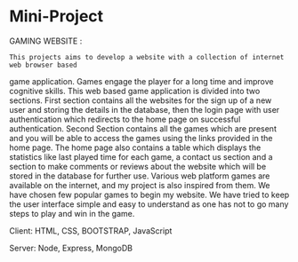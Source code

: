 # Mini-Project

GAMING WEBSITE :

    This projects aims to develop a website with a collection of internet web browser based 
game application. Games engage the player for a long time and improve cognitive skills. This web 
based game application is divided into two sections. First section contains all the websites for the 
sign up of a new user and storing the details in the database, then the login page with user 
authentication which redirects to the home page on successful authentication. Second Section 
contains all the games which are present and you will be able to access the games using the links 
provided in the home page. The home page also contains a table which displays the statistics like 
last played time for each game, a contact us section and a section to make comments or reviews 
about the website which will be stored in the database for further use. Various web platform games 
are available on the internet, and my project is also inspired from them. We have chosen few 
popular games to begin my website. We have tried to keep the user interface simple and easy to 
understand as one has not to go many steps to play and win in the game. 

Client: HTML, CSS, BOOTSTRAP, JavaScript

Server: Node, Express, MongoDB